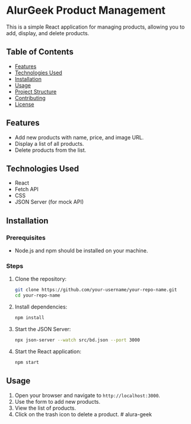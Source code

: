 # AlurGeek Product Management

This is a simple React application for managing products, allowing you to add, display, and delete products.

## Table of Contents
- [Features](#features)
- [Technologies Used](#technologies-used)
- [Installation](#installation)
- [Usage](#usage)
- [Project Structure](#project-structure)
- [Contributing](#contributing)
- [License](#license)

## Features
- Add new products with name, price, and image URL.
- Display a list of all products.
- Delete products from the list.

## Technologies Used
- React
- Fetch API
- CSS
- JSON Server (for mock API)

## Installation

### Prerequisites
- Node.js and npm should be installed on your machine.

### Steps
1. Clone the repository:
    ```bash
    git clone https://github.com/your-username/your-repo-name.git
    cd your-repo-name
    ```

2. Install dependencies:
    ```bash
    npm install
    ```

3. Start the JSON Server:
    ```bash
    npx json-server --watch src/bd.json --port 3000
    ```

4. Start the React application:
    ```bash
    npm start
    ```

## Usage
1. Open your browser and navigate to `http://localhost:3000`.
2. Use the form to add new products.
3. View the list of products.
4. Click on the trash icon to delete a product.
#   a l u r a - g e e k 
 
 
